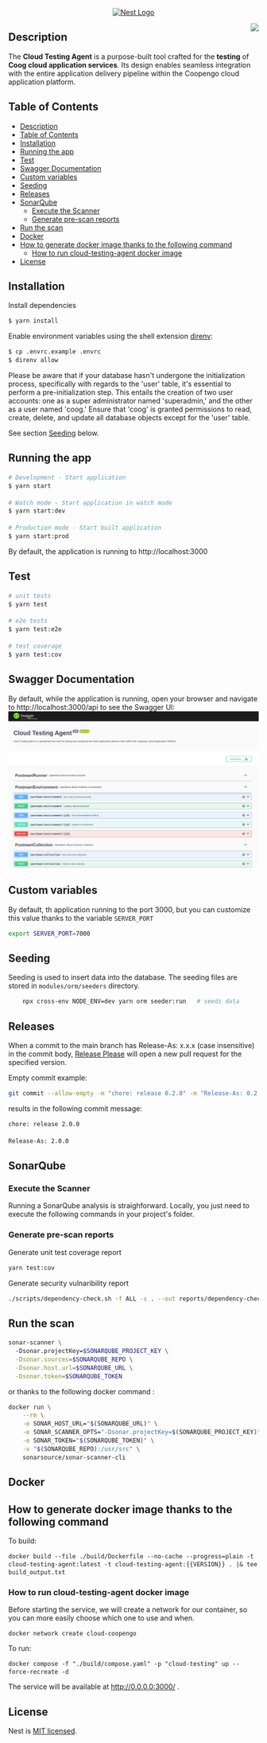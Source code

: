 <p align="center">
  <a href="https://coopengo.com" target="blank"><img src="https://coopengo.com/wp-content/uploads/2020/09/Coopengo_Logo_RVB.svg" width="200" alt="Nest Logo" /></a>
</p>

[<img src="https://raw.githubusercontent.com/npm/logos/master/npm%20logo/npm-logo-red.svg" height=18 align=right>](https://www.npmjs.com/package/cloud-testing-agent)

## Description

The **Cloud Testing Agent** is a purpose-built tool crafted for the **testing** of **Coog cloud application services**. Its design enables seamless integration with the entire application delivery pipeline within the Coopengo cloud application platform.

## Table of Contents
- [Description](#description)
- [Table of Contents](#table-of-contents)
- [Installation](#installation)
- [Running the app](#running-the-app)
- [Test](#test)
- [Swagger Documentation](#swagger-documentation)
- [Custom variables](#custom-variables)
- [Seeding](#seeding)
- [Releases](#releases)
- [SonarQube](#sonarqube)
  - [Execute the Scanner](#execute-the-scanner)
  - [Generate pre-scan reports](#generate-pre-scan-reports)
- [Run the scan](#run-the-scan)
- [Docker](#docker)
- [How to generate docker image thanks to the following command](#how-to-generate-docker-image-thanks-to-the-following-command)
  - [How to run cloud-testing-agent docker image](#how-to-run-cloud-testing-agent-docker-image)
- [License](#license)



## Installation

Install dependencies
```bash
$ yarn install
```

Enable environment variables using the shell extension [direnv](https://direnv.net/):
```bash
$ cp .envrc.example .envrc
$ direnv allow
```

Please be aware that if your database hasn't undergone the initialization process, specifically with regards to the 'user' table, it's essential to perform a pre-initialization step. This entails the creation of two user accounts: one as a super administrator named 'superadmin,' and the other as a user named 'coog.' Ensure that 'coog' is granted permissions to read, create, delete, and update all database objects except for the 'user' table.

See section [Seeding](#seeding) below.

## Running the app

```bash
# Development - Start application
$ yarn start

# Watch mode - Start application in watch mode
$ yarn start:dev

# Production mode - Start built application
$ yarn start:prod
```

By default, the application is running to http://localhost:3000

## Test

```bash
# unit tests
$ yarn test

# e2e tests
$ yarn test:e2e

# test coverage
$ yarn test:cov
```

## Swagger Documentation

By default, while the application is running, open your browser and navigate to http://localhost:3000/api to see the Swagger UI: 
[![Swagger UI](2024-02-06-11-48-51.png)](screencapture-127-0-0-1-7000-api-2024-02-06-11_27_38.png)

## Custom variables

By default, th application running to the port 3000, but you can customize this value thanks to the variable `SERVER_PORT`

```bash
export SERVER_PORT=7000
```

## Seeding
Seeding is used to insert data into the database. The seeding files are stored in `modules/orm/seeders` directory.

```sh
    npx cross-env NODE_ENV=dev yarn orm seeder:run   # seeds data
```

## Releases

When a commit to the main branch has Release-As: x.x.x (case insensitive) in the commit body, [Release Please](https://github.com/googleapis/release-please) will open a new pull request for the specified version.

Empty commit example:

```sh
git commit --allow-empty -m "chore: release 0.2.0" -m "Release-As: 0.2.0"
```

results in the following commit message:

```sh
chore: release 2.0.0

Release-As: 2.0.0
```

## SonarQube

### Execute the Scanner

Running a SonarQube analysis is straighforward. Locally, you just need to execute the following commands in your project's folder.

### Generate pre-scan reports

Generate unit test coverage report

```sh
yarn test:cov
```

Generate security vulnaribility report

```sh
./scripts/dependency-check.sh -f ALL -s . --out reports/dependency-check --project "coog-cloud-agent"
```

## Run the scan
```sh
sonar-scanner \ 
  -Dsonar.projectKey=$SONARQUBE_PROJECT_KEY \
  -Dsonar.sources=$SONARQUBE_REPO \
  -Dsonar.host.url=$SONARQUBE_URL \
  -Dsonar.token=$SONARQUBE_TOKEN
```

or thanks to the following docker command :

```sh
docker run \
    --rm \
    -e SONAR_HOST_URL="$(SONARQUBE_URL)" \
    -e SONAR_SCANNER_OPTS="-Dsonar.projectKey=$(SONARQUBE_PROJECT_KEY)" \
    -e SONAR_TOKEN="$(SONARQUBE_TOKEN)" \
    -v "$(SONARQUBE_REPO):/usr/src" \
    sonarsource/sonar-scanner-cli
```

## Docker

## How to generate docker image thanks to the following command

To build:

```console
docker build --file ./build/Dockerfile --no-cache --progress=plain -t cloud-testing-agent:latest -t cloud-testing-agent:{{VERSION}} . |& tee build_output.txt
```

### How to run cloud-testing-agent docker image

Before starting the service, we will create a network for our container, so you can more easily choose which one to use and when.

```console
docker network create cloud-coopengo
```

To run:

```console
docker compose -f "./build/compose.yaml" -p "cloud-testing" up --force-recreate -d 
```

The service will be available at http://0.0.0.0:3000/ .


## License

Nest is [MIT licensed](LICENSE).
